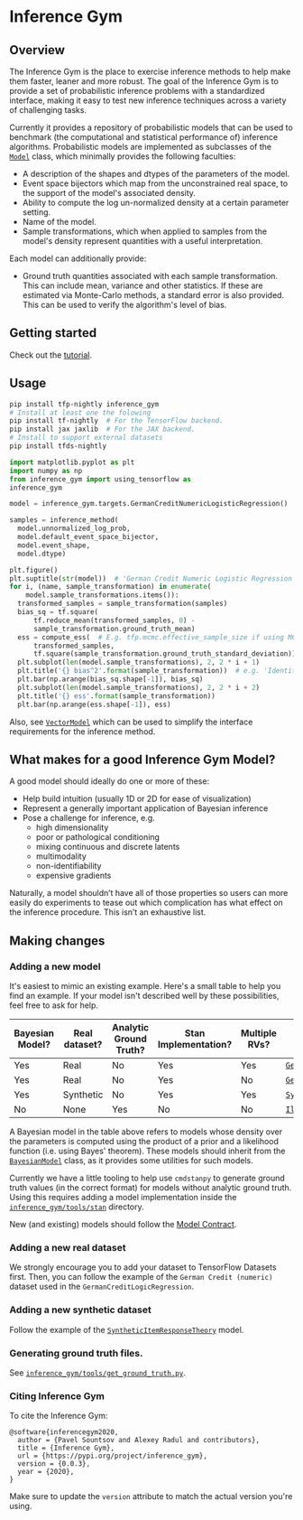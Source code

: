 # Inference Gym

## Overview

The Inference Gym is the place to exercise inference methods to help make them
faster, leaner and more robust. The goal of the Inference Gym is to provide
a set of probabilistic inference problems with a standardized interface, making
it easy to test new inference techniques across a variety of challenging tasks.

Currently it provides a repository of probabilistic models that can be used to
benchmark (the computational and statistical performance of) inference
algorithms. Probabilistic models are implemented as subclasses of the
[`Model`][model] class, which minimally provides the following faculties:

- A description of the shapes and dtypes of the parameters of the model.
- Event space bijectors which map from the unconstrained real space, to the
  support of the model's associated density.
- Ability to compute the log un-normalized density at a certain parameter
  setting.
- Name of the model.
- Sample transformations, which when applied to samples from the model's density
  represent quantities with a useful interpretation.

Each model can additionally provide:

- Ground truth quantities associated with each sample transformation. This can
  include mean, variance and other statistics. If these are estimated via
  Monte-Carlo methods, a standard error is also provided. This can be used to
  verify the algorithm's level of bias.

## Getting started

Check out the [tutorial].

## Usage

```bash
pip install tfp-nightly inference_gym
# Install at least one the folowing
pip install tf-nightly  # For the TensorFlow backend.
pip install jax jaxlib  # For the JAX backend.
# Install to support external datasets
pip install tfds-nightly
```

```python
import matplotlib.pyplot as plt
import numpy as np
from inference_gym import using_tensorflow as
inference_gym

model = inference_gym.targets.GermanCreditNumericLogisticRegression()

samples = inference_method(
  model.unnormalized_log_prob,
  model.default_event_space_bijector,
  model.event_shape,
  model.dtype)

plt.figure()
plt.suptitle(str(model))  # 'German Credit Numeric Logistic Regression'
for i, (name, sample_transformation) in enumerate(
    model.sample_transformations.items()):
  transformed_samples = sample_transformation(samples)
  bias_sq = tf.square(
      tf.reduce_mean(transformed_samples, 0) -
      sample_transformation.ground_truth_mean)
  ess = compute_ess(  # E.g. tfp.mcmc.effective_sample_size if using MCMC.
      transformed_samples,
      tf.square(sample_transformation.ground_truth_standard_deviation))
  plt.subplot(len(model.sample_transformations), 2, 2 * i + 1)
  plt.title('{} bias^2'.format(sample_transformation))  # e.g. 'Identity bias^2'
  plt.bar(np.arange(bias_sq.shape[-1]), bias_sq)
  plt.subplot(len(model.sample_transformations), 2, 2 * i + 2)
  plt.title('{} ess'.format(sample_transformation))
  plt.bar(np.arange(ess.shape[-1]), ess)
```

Also, see [`VectorModel`][vector_model] which can be used to simplify the
interface requirements for the inference method.


## What makes for a good Inference Gym Model?

A good model should ideally do one or more of these:

- Help build intuition (usually 1D or 2D for ease of visualization)
- Represent a generally important application of Bayesian inference
- Pose a challenge for inference, e.g.
  - high dimensionality
  - poor or pathological conditioning
  - mixing continuous and discrete latents
  - multimodality
  - non-identifiability
  - expensive gradients

Naturally, a model shouldn’t have all of those properties so users can more
easily do experiments to tease out which complication has what effect on the
inference procedure. This isn’t an exhaustive list.

## Making changes

### Adding a new model

It's easiest to mimic an existing example. Here's a small table to help you
find an example. If your model isn't described well by these possibilities,
feel free to ask for help.

| Bayesian Model? | Real dataset? | Analytic Ground Truth? | Stan Implementation? | Multiple RVs? | Example Model                                                            |
|-----------------|---------------|------------------------|----------------------|---------------|--------------------------------------------------------------------------|
| Yes             | Real          | No                     | Yes                  | Yes           | [`GermanCreditNumericSparseLogicRegression`][sparse_logistic_regression] |
| Yes             | Real          | No                     | Yes                  | No            | [`GermanCreditLogicRegression`][logistic_regression]                     |
| Yes             | Synthetic     | No                     | Yes                  | Yes           | [`SyntheticItemResponseTheory`][irt]                                     |
| No              | None          | Yes                    | No                   | No            | [`IllConditionedGaussian`][gaussian]                                     |

A Bayesian model in the table above refers to models whose density over the
parameters is computed using the product of a prior and a likelihood function
(i.e. using Bayes' theorem). These models should inherit from the
[`BayesianModel`][bayesian_model] class, as it provides some utilities for such
models.

Currently we have a little tooling to help use `cmdstanpy` to generate ground
truth values (in the correct format) for models without analytic ground truth.
Using this requires adding a model implementation inside the
[`inference_gym/tools/stan`][ground_truth_dir]
directory.

New (and existing) models should follow the [Model Contract][contract].

### Adding a new real dataset

We strongly encourage you to add your dataset to TensorFlow Datasets first.
Then, you can follow the example of the `German Credit (numeric)` dataset used
in the `GermanCreditLogicRegression`.

### Adding a new synthetic dataset

Follow the example of the [`SyntheticItemResponseTheory`][irt] model.

### Generating ground truth files.

See [`inference_gym/tools/get_ground_truth.py`][get_ground_truth].

[model]: https://github.com/tensorflow/probability/tree/master/spinoffs/inference_gym/inference_gym/targets/model.py
[get_ground_truth]: https://github.com/tensorflow/probability/tree/master/spinoffs/inference_gym/inference_gym/tools/get_ground_truth.py
[ground_truth_dir]: https://github.com/tensorflow/probability/tree/master/spinoffs/inference_gym/inference_gym/tools/stan
[bayesian_model]: https://github.com/tensorflow/probability/tree/master/spinoffs/inference_gym/inference_gym/targets/bayesian_model.py
[sparse_logistic_regression]: https://github.com/tensorflow/probability/tree/master/spinoffs/inference_gym/inference_gym/targets/sparse_logistic_regression.py
[logistic_regression]: https://github.com/tensorflow/probability/tree/master/spinoffs/inference_gym/inference_gym/targets/logistic_regression.py
[irt]: https://github.com/tensorflow/probability/tree/master/spinoffs/inference_gym/inference_gym/targets/item_response_theory.py
[gaussian]: https://github.com/tensorflow/probability/tree/master/spinoffs/inference_gym/inference_gym/targets/ill_conditioned_gaussian.py
[vector_model]: https://github.com/tensorflow/probability/tree/master/spinoffs/inference_gym/inference_gym/targets/vector_model.py
[tutorial]: https://github.com/tensorflow/probability/tree/master/spinoffs/inference_gym/notebooks/inference_gym_tutorial.ipynb
[contract]: https://github.com/tensorflow/probability/tree/master/spinoffs/inference_gym/model_contract.md

### Citing Inference Gym

To cite the Inference Gym:

```none
@software{inferencegym2020,
  author = {Pavel Sountsov and Alexey Radul and contributors},
  title = {Inference Gym},
  url = {https://pypi.org/project/inference_gym},
  version = {0.0.3},
  year = {2020},
}
```

Make sure to update the `version` attribute to match the actual version you're
using.

